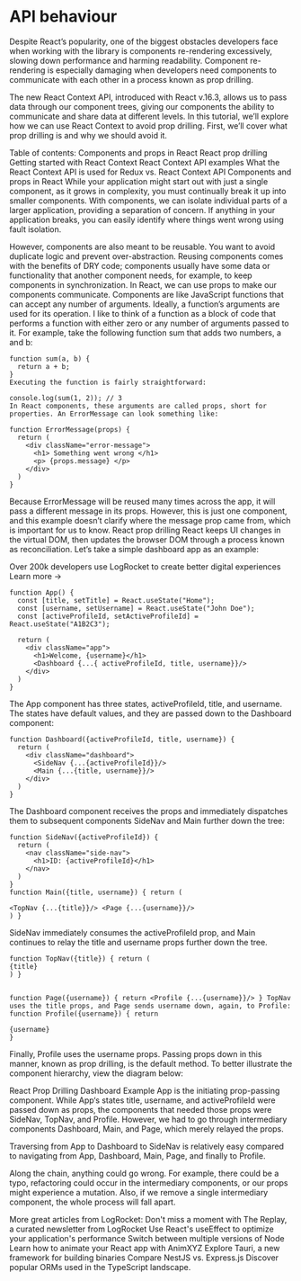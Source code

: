 # API behaviour
Despite React’s popularity, one of the biggest obstacles developers face when working with the library is components re-rendering excessively, slowing down performance and harming readability. Component re-rendering is especially damaging when developers need components to communicate with each other in a process known as prop drilling.

The new React Context API, introduced with React v.16.3, allows us to pass data through our component trees, giving our components the ability to communicate and share data at different levels. In this tutorial, we’ll explore how we can use React Context to avoid prop drilling. First, we’ll cover what prop drilling is and why we should avoid it.

Table of contents:
Components and props in React React prop drilling Getting started with React Context React Context API examples What the React Context API is used for Redux vs. React Context API Components and props in React While your application might start out with just a single component, as it grows in complexity, you must continually break it up into smaller components. With components, we can isolate individual parts of a larger application, providing a separation of concern. If anything in your application breaks, you can easily identify where things went wrong using fault isolation.

However, components are also meant to be reusable. You want to avoid duplicate logic and prevent over-abstraction. Reusing components comes with the benefits of DRY code; components usually have some data or functionality that another component needs, for example, to keep components in synchronization. In React, we can use props to make our components communicate.
Components are like JavaScript functions that can accept any number of arguments. Ideally, a function’s arguments are used for its operation. I like to think of a function as a block of code that performs a function with either zero or any number of arguments passed to it. For example, take the following function sum that adds two numbers, a and b:
```
function sum(a, b) {
  return a + b;
}
Executing the function is fairly straightforward:

console.log(sum(1, 2)); // 3
In React components, these arguments are called props, short for properties. An ErrorMessage can look something like:

function ErrorMessage(props) {
  return (
    <div className="error-message">
      <h1> Something went wrong </h1>  
      <p> {props.message} </p>
    </div>
  )
}
```
Because ErrorMessage will be reused many times across the app, it will pass a different message in its props. However, this is just one component, and this example doesn’t clarify where the message prop came from, which is important for us to know.
React prop drilling React keeps UI changes in the virtual DOM, then updates the browser DOM through a process known as reconciliation. Let’s take a simple dashboard app as an example:

Over 200k developers use LogRocket to create better digital experiences Learn more →
```
function App() {
  const [title, setTitle] = React.useState("Home");
  const [username, setUsername] = React.useState("John Doe");
  const [activeProfileId, setActiveProfileId] = React.useState("A1B2C3");

  return (
    <div className="app">
      <h1>Welcome, {username}</h1>
      <Dashboard {...{ activeProfileId, title, username}}/>
    </div>
  )
}
```
The App component has three states, activeProfileId, title, and username. The states have default values, and they are passed down to the Dashboard component:
```
function Dashboard({activeProfileId, title, username}) {
  return (
    <div className="dashboard">
      <SideNav {...{activeProfileId}}/>
      <Main {...{title, username}}/>
    </div>
  )
}
```
The Dashboard component receives the props and immediately dispatches them to subsequent components SideNav and Main further down the tree:
```
function SideNav({activeProfileId}) {
  return (
    <nav className="side-nav">
      <h1>ID: {activeProfileId}</h1>
    </nav>
  )
}
function Main({title, username}) { return (

<TopNav {...{title}}/> <Page {...{username}}/>
) } 
```
SideNav immediately consumes the activeProfileId prop, and Main continues to relay the title and username props further down the tree. 
```
function TopNav({title}) { return (
{title}
) }
 

function Page({username}) { return <Profile {...{username}}/> } TopNav uses the title props, and Page sends username down, again, to Profile: function Profile({username}) { return

{username}
}

``` 
Finally, Profile uses the username props. Passing props down in this manner, known as prop drilling, is the default method. To better illustrate the component hierarchy, view the diagram below:
 

React Prop Drilling Dashboard Example App is the initiating prop-passing component. While App‘s states title, username, and activeProfileId were passed down as props, the components that needed those props were SideNav, TopNav, and Profile. However, we had to go through intermediary components Dashboard, Main, and Page, which merely relayed the props.

Traversing from App to Dashboard to SideNav is relatively easy compared to navigating from App, Dashboard, Main, Page, and finally to Profile.

Along the chain, anything could go wrong. For example, there could be a typo, refactoring could occur in the intermediary components, or our props might experience a mutation. Also, if we remove a single intermediary component, the whole process will fall apart.

More great articles from LogRocket: Don't miss a moment with The Replay, a curated newsletter from LogRocket Use React's useEffect to optimize your application's performance Switch between multiple versions of Node Learn how to animate your React app with AnimXYZ Explore Tauri, a new framework for building binaries Compare NestJS vs. Express.js Discover popular ORMs used in the TypeScript landscape.